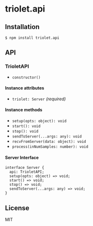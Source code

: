 # triolet.api

## Installation

```
$ npm install triolet.api
```

## API
### TrioletAPI
- `constructor()`

#### Instance attributes
- `triolet: Server` _(required)_

#### Instance methods
- `setup(opts: object): void`
- `start(): void`
- `stop(): void`
- `sendToServer(...args: any): void`
- `recvFromServer(data: object): void`
- `process(inNumSamples: number): void`

#### Server Interface
```
interface Server {
  api: TrioletAPI;
  setup(opts: object) => void;
  start() => void;
  stop() => void;
  sendToServer(...args: any) => void;
}
```

## License

MIT
